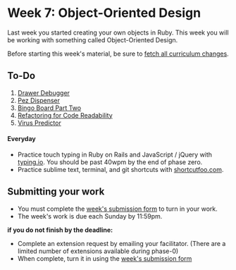 # Week 7: Object-Oriented Design

Last week you started creating your own objects in Ruby. This week you will be working with something called Object-Oriented Design.

Before starting this week's material, be sure to [fetch all curriculum changes](https://github.com/dev-academy-phase0/phase-0-handbook/blob/master/fetching-changes.md). 

## To-Do
1. [Drawer Debugger](./1-drawer-debugger)
2. [Pez Dispenser](./2-PezDispenser)
3. [Bingo Board Part Two](./3-bingo)
4. [Refactoring for Code Readability](./4-refactoring)
5. [Virus Predictor](./5-virus-predictor)

#### Everyday
- Practice touch typing in Ruby on Rails and JavaScript / jQuery with [typing.io](https://typing.io). You should be past 40wpm by the end of phase zero.
- Practice sublime text, terminal, and git shortcuts with [shortcutfoo.com](https://www.shortcutfoo.com/).

## Submitting your work

- You must complete the [week's submission form](http://goo.gl/forms/ZMVghNQx0a) to turn in your work.
- The week's work is due each Sunday by 11:59pm.  

**if you do not finish by the deadline:**

- Complete an extension request by emailing your facilitator. (There are a limited number of extensions available during phase-0)
- When complete, turn it in using the [week's submission form](http://goo.gl/forms/ZMVghNQx0a)
